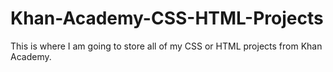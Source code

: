 # Khan-Academy-CSS-HTML-Projects
This is where I am going to store all of my CSS or HTML projects from Khan Academy.
